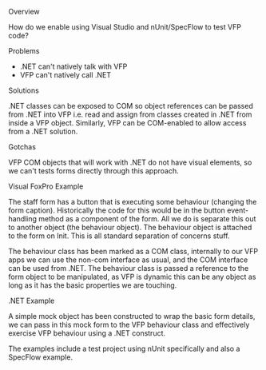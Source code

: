 Overview

How do we enable using Visual Studio and nUnit/SpecFlow to test VFP code?

Problems

- .NET can't natively talk with VFP
- VFP can't natively call .NET

Solutions

.NET classes can be exposed to COM so object references can be passed from .NET into VFP i.e. read and assign from classes created in .NET from inside a VFP object.
Similarly, VFP can be COM-enabled to allow access from a .NET solution.

Gotchas

VFP COM objects that will work with .NET do not have visual elements, so we can't tests forms directly through this approach.

Visual FoxPro Example

The staff form has a button that is executing some behaviour (changing the form caption). Historically the code for this would be in the button event-handling method as a component of the form. All we do is separate this out to another object (the behaviour object).
The behaviour object is attached to the form on Init. This is all standard separation of concerns stuff.

The behaviour class has been marked as a COM class, internally to our VFP apps we can use the non-com interface as usual, and the COM interface can be used from .NET. The behaviour class is passed a reference to the form object to be manipulated, as VFP is dynamic this can be any object as long as it has the basic properties we are touching.

.NET Example

A simple mock object has been constructed to wrap the basic form details, we can pass in this mock form to the VFP behaviour class and effectively exercise VFP behaviour using a .NET construct.

The examples include a test project using nUnit specifically and also a SpecFlow example.